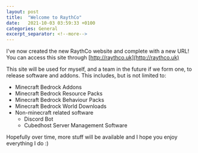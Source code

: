 ```yaml
---
layout: post
title:  "Welcome to RaythCo"
date:   2021-10-03 03:59:33 +0100
categories: General
excerpt_separator: <!--more-->
---
```

I've now created the new RaythCo website and complete with a new URL! You can access this site through [http://raythco.uk](http://raythco.uk)
<!--more-->

This site will be used for myself, and a team in the future if we form one, to release software and addons. This includes, but is not limited to:
* Minecraft Bedrock Addons
* Minecraft Bedrock Resource Packs
* Minecraft Bedrock Behaviour Packs
* Minecraft Bedrock World Downloads
* Non-minecraft related software
  * Discord Bot
  * Cubedhost Server Management Software

Hopefully over time, more stuff will be available and I hope you enjoy everything I do :)

[jekyll-docs]: https://jekyllrb.com/docs/home
[jekyll-gh]:   https://github.com/jekyll/jekyll
[jekyll-talk]: https://talk.jekyllrb.com/
